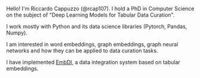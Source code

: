 Hello! I'm Riccardo Cappuzzo (@rcap107). I hold a PhD in Computer Science on the subject of "Deep Learning Models for Tabular Data Curation". 

I work mostly with Python and its data science libraries (Pytorch, Pandas, Numpy). 

I am interested in word embeddings, graph embeddings, graph neural networks and how they can be applied to data curation tasks. 

I have implemented [EmbDI](https://gitlab.eurecom.fr/cappuzzo/embdi), a data integration system based on tabular embeddings. 

<!---
rcap107/rcap107 is a ✨ special ✨ repository because its `README.md` (this file) appears on your GitHub profile.
You can click the Preview link to take a look at your changes.
--->
